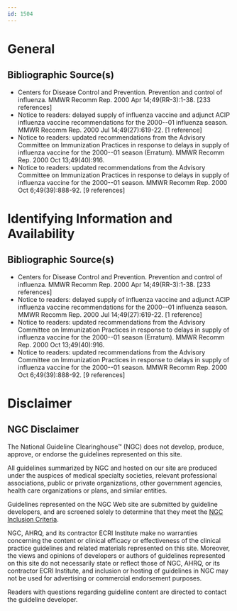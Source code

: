 ```yaml
---
id: 1504
---
```


# General

## Bibliographic Source(s)

- Centers for Disease Control and Prevention. Prevention and control of influenza. MMWR Recomm Rep. 2000 Apr 14;49(RR-3):1-38. [233 references]
- Notice to readers: delayed supply of influenza vaccine and adjunct ACIP influenza vaccine recommendations for the 2000--01 influenza season. MMWR Recomm Rep. 2000 Jul 14;49(27):619-22. [1 reference]
- Notice to readers: updated recommendations from the Advisory Committee on Immunization Practices in response to delays in supply of influenza vaccine for the 2000--01 season (Erratum). MMWR Recomm Rep. 2000 Oct 13;49(40):916.
- Notice to readers: updated recommendations from the Advisory Committee on Immunization Practices in response to delays in supply of influenza vaccine for the 2000--01 season. MMWR Recomm Rep. 2000 Oct 6;49(39):888-92. [9 references]

# Identifying Information and Availability

## Bibliographic Source(s)

- Centers for Disease Control and Prevention. Prevention and control of influenza. MMWR Recomm Rep. 2000 Apr 14;49(RR-3):1-38. [233 references]
- Notice to readers: delayed supply of influenza vaccine and adjunct ACIP influenza vaccine recommendations for the 2000--01 influenza season. MMWR Recomm Rep. 2000 Jul 14;49(27):619-22. [1 reference]
- Notice to readers: updated recommendations from the Advisory Committee on Immunization Practices in response to delays in supply of influenza vaccine for the 2000--01 season (Erratum). MMWR Recomm Rep. 2000 Oct 13;49(40):916.
- Notice to readers: updated recommendations from the Advisory Committee on Immunization Practices in response to delays in supply of influenza vaccine for the 2000--01 season. MMWR Recomm Rep. 2000 Oct 6;49(39):888-92. [9 references]

# Disclaimer

## NGC Disclaimer

The National Guideline Clearinghouse™ (NGC) does not develop, produce, approve, or endorse the guidelines represented on this site.

All guidelines summarized by NGC and hosted on our site are produced under the auspices of medical specialty societies, relevant professional associations, public or private organizations, other government agencies, health care organizations or plans, and similar entities.

Guidelines represented on the NGC Web site are submitted by guideline developers, and are screened solely to determine that they meet the [NGC Inclusion Criteria](/help-and-about/summaries/inclusion-criteria).

NGC, AHRQ, and its contractor ECRI Institute make no warranties concerning the content or clinical efficacy or effectiveness of the clinical practice guidelines and related materials represented on this site. Moreover, the views and opinions of developers or authors of guidelines represented on this site do not necessarily state or reflect those of NGC, AHRQ, or its contractor ECRI Institute, and inclusion or hosting of guidelines in NGC may not be used for advertising or commercial endorsement purposes.

Readers with questions regarding guideline content are directed to contact the guideline developer.

